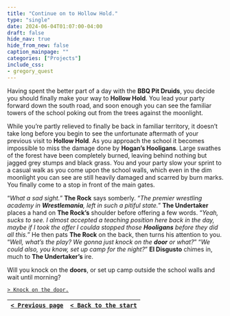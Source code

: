 ```yaml
---
title: "Continue on to Hollow Hold."
type: "single"
date: 2024-06-04T01:07:00-04:00
draft: false
hide_nav: true
hide_from_new: false
caption_mainpage: ""
categories: ["Projects"]
include_css:
- gregory_quest
---
```


Having spent the better part of a day with the **BBQ Pit Druids**, you decide you should finally make your way to **Hollow Hold**. You lead your party forward down the south road, and soon enough you can see the familiar towers of the school poking out from the trees against the moonlight. 

While you’re partly relieved to finally be back in familiar territory, it doesn’t take long before you begin to see the unfortunate aftermath of your previous visit to **Hollow Hold**. As you approach the school it becomes impossible to miss the damage done by **Hogan’s Hooligans**. Large swathes of the forest have been completely burned, leaving behind nothing but jagged grey stumps and black grass.  You and your party slow your sprint to a casual walk as you come upon the school walls, which even in the dim moonlight you can see are still heavily damaged and scarred by burn marks. You finally come to a stop in front of the main gates.

“*What a sad sight.*” **The Rock** says somberly. “*The premier wrestling academy in **Wrestlemania**, left in such a pitiful state.*” **The Undertaker** places a hand on **The Rock’s** shoulder before offering a few words. “*Yeah, sucks to see. I almost accepted a teaching position here back in the day, maybe if I took the offer I coulda stopped those **Hooligans** before they did all this.*” He then pats **The Rock** on the back, then turns his attention to you. “*Well, what’s the play? We gonna just knock on the **door** or what?*” “*We could also, you know, set up camp for the night?*” **El Disgusto** chimes in, much to **The Undertaker’s** ire.

Will you knock on the **doors**, or set up camp outside the school walls and wait until morning?

[``> Knock on the door.``](../122)

|[``< Previous page``](../120)|[``< Back to the start``](../)|
|---|---|